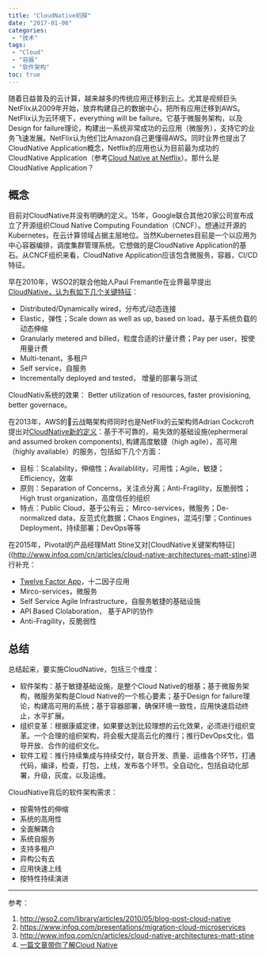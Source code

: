 ```yaml
---
title: "CloudNative初探"
date: "2017-01-06"
categories:
 - "技术"
tags:
 - "Cloud"
 - "容器"
 - "软件架构"
toc: true
---
```


随着日益普及的云计算，越来越多的传统应用迁移到云上。尤其是视频巨头NetFlix从2009年开始，放弃构建自己的数据中心，把所有应用迁移到AWS。NetFlix认为云环境下，everything will be failure。它基于微服务架构，以及Design for failure理论，构建出一系统非常成功的云应用（微服务），支持它的业务飞速发展。NetFlix认为他们比Amazon自己更懂得AWS。同时业界也提出了CloudNative Application概念，Netflix的应用也认为目前最为成功的CloudNative Application（参考[Cloud Native at Netflix](http://www.slideshare.net/adrianco/netflix-what-changed-gartner-catalyst)）。那什么是CloudNative Application？

## 概念

目前对CloudNative并没有明确的定义。15年，Google联合其他20家公司宣布成立了开源组织Cloud Native Computing Foundation（CNCF）。想通过开源的Kubernetes，在云计算领域占据主层地位。当然Kubernetes目前是一个以应用为中心容器编排，调度集群管理系统。它想做的是CloudNative Application的基石。从CNCF组织来看，CloudNative Application应该包含微服务，容器，CI/CD特征。
 
早在2010年，WSO2的联合他始人Paul Fremantle在业界最早提出[CloudNative，认为有如下几个关键特征](http://wso2.com/library/articles/2010/05/blog-post-cloud-native/)：
<!--more-->

 - Distributed/Dynamically wired，分布式/动态连接
 - Elastic，弹性；Scale down as well as up, based on load，基于系统负载的动态伸缩
 - Granularly metered and billed，粒度合适的计量计费；Pay per user，按使用量计费
 - Multi-tenant，多租户
 - Self service，自服务
 - Incrementally deployed and tested， 增量的部署与测试

CloudNativ系统的效果： Better utilization of resources, faster provisioning, better governace。

在2013年，AWS的云战略架构师同时也是NetFlix的云架构师Adrian Cockcroft提出对[CloudNative新的定义](https://www.infoq.com/presentations/migration-cloud-microservices)：基于不可靠的，易失效的基础设施(ephermeral and assumed broken components), 构建高度敏捷（high agile），高可用（highly available）的服务，包括如下几个方面：

 - 目标：Scalability，伸缩性；Availablility，可用性；Agile，敏捷；Efficiency，效率
 - 原则：Separation of Concerns，关注点分离；Anti-Fragility，反脆弱性；High trust organization，高度信任的组织
 - 特点：Public Cloud，基于公有云； Mirco-services，微服务；De-normalized data，反范式化数据；Chaos Engines，混沌引擎；Continues Deployment，持续部署；DevOps等等

在2015年，Pivotal的产品经理Matt Stine又对[CloudNative关键架构特征]((http://www.infoq.com/cn/articles/cloud-native-architectures-matt-stine)进行补充：

 - [Twelve Factor App](https://12factor.net/)，十二因子应用
 - Mirco-services，微服务
 - Self Service Agile Infrastructure，自服务敏捷的基础设施
 - API Based Clolaboration， 基于API的协作
 - Anti-Fragility，反脆弱性

## 总结

总结起来，要实施CloudNative，包括三个维度：

 - 软件架构：基于敏捷基础设施，是整个Cloud Native的根基；基于微服务架构，微服务架构是Cloud Native的一个核心要素；基于Design for failure理论，构建高可用的系统；基于容器部署，确保环境一致性，应用快速启动终止，水平扩展。
 - 组织变革：根据康威定律，如果要达到比较理想的云化效果，必须进行组织变革。一个合理的组织架构，将会极大提高云化的推行；推行DevOps文化，倡导开放、合作的组织文化。
 - 软件工程：推行持续集成与持续交付，联合开发、质量、运维各个环节，打通代码，编译，检查，打包，上线，发布各个环节。全自动化，包括自动化部署，升级，灰度，以及运维。

CloudNative背后的软件架构需求：
  
 - 按需特性的伸缩
 - 系统的高用性
 - 全面解耦合
 - 系统自服务
 - 支持多租户
 - 异构公有去
 - 应用快速上线
 - 按特性持续演进

---------
参考：   
1. http://wso2.com/library/articles/2010/05/blog-post-cloud-native  
2. https://www.infoq.com/presentations/migration-cloud-microservices  
3. http://www.infoq.com/cn/articles/cloud-native-architectures-matt-stine  
4. [一篇文章带你了解Cloud Native](http://www.open-open.com/lib/view/open1447420363069.html)  